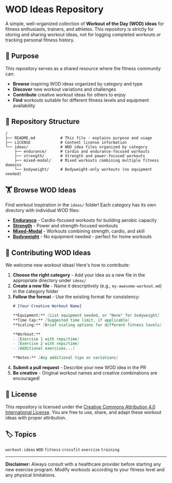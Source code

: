 # WOD Ideas Repository

A simple, well-organized collection of **Workout of the Day (WOD) ideas** for fitness enthusiasts, trainers, and athletes. This repository is strictly for storing and sharing workout ideas, not for logging completed workouts or tracking personal fitness history.

## 🎯 Purpose

This repository serves as a shared resource where the fitness community can:
- **Browse** inspiring WOD ideas organized by category and type
- **Discover** new workout variations and challenges
- **Contribute** creative workout ideas for others to enjoy
- **Find** workouts suitable for different fitness levels and equipment availability

## 📂 Repository Structure

```
/
├── README.md           # This file - explains purpose and usage
├── LICENSE             # Content license information
└── ideas/              # WOD idea files organized by category
    ├── endurance/      # Cardio and endurance-focused workouts
    ├── strength/       # Strength and power-focused workouts
    ├── mixed-modal/    # Mixed workouts combining multiple fitness domains
    └── bodyweight/     # Bodyweight-only workouts (no equipment needed)
```

## 🏋️ Browse WOD Ideas

Find workout inspiration in the `ideas/` folder! Each category has its own directory with individual WOD files:

- **[Endurance](ideas/endurance/)** - Cardio-focused workouts for building aerobic capacity
- **[Strength](ideas/strength/)** - Power and strength-focused workouts
- **[Mixed-Modal](ideas/mixed-modal/)** - Workouts combining strength, cardio, and skill
- **[Bodyweight](ideas/bodyweight/)** - No equipment needed - perfect for home workouts

## 🤝 Contributing WOD Ideas

We welcome new workout ideas! Here's how to contribute:

1. **Choose the right category** - Add your idea as a new file in the appropriate directory under `ideas/`
2. **Create a new file** - Name it descriptively (e.g., `my-awesome-workout.md`) in the category folder
3. **Follow the format** - Use the existing format for consistency:
   ```markdown
   # [Your Creative Workout Name]

   **Equipment:** [List equipment needed, or "None" for bodyweight]
   **Time Cap:** [Suggested time limit, if applicable]
   **Scaling:** [Brief scaling options for different fitness levels]

   **Workout:**
   - [Exercise 1 with reps/time]
   - [Exercise 2 with reps/time]
   - [Additional exercises...]

   **Notes:** [Any additional tips or variations]
   ```
4. **Submit a pull request** - Describe your new WOD idea in the PR
5. **Be creative** - Original workout names and creative combinations are encouraged!

## 📝 License

This repository is licensed under the [Creative Commons Attribution 4.0 International License](LICENSE). You are free to use, share, and adapt these workout ideas with proper attribution.

## 🏷️ Topics

`workout-ideas` `WOD` `fitness` `crossfit` `exercise` `training`

---

**Disclaimer:** Always consult with a healthcare provider before starting any new exercise program. Modify workouts according to your fitness level and any physical limitations.